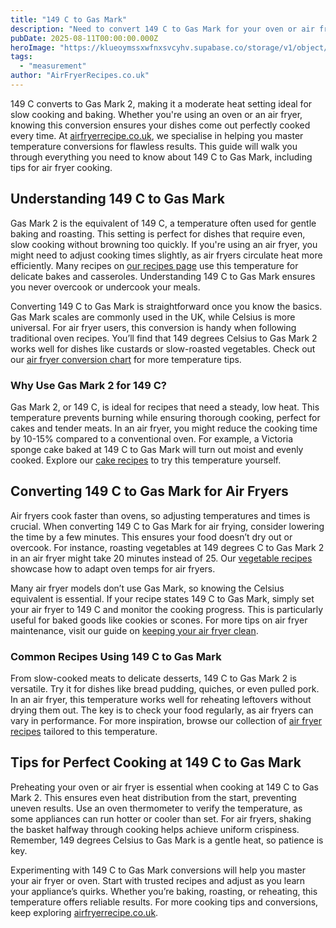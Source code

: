```yaml
---
title: "149 C to Gas Mark"
description: "Need to convert 149 C to Gas Mark for your oven or air fryer? We’ve got you covered with a simple guide. Whether you’re baking or roasting, knowing the right temperature is key. Find out how to make the switch effortlessly."
pubDate: 2025-08-11T00:00:00.000Z
heroImage: "https://klueoymssxwfnxsvcyhv.supabase.co/storage/v1/object/public/md/149-c-to-gas-mark-819be1c8.png"
tags:
  - "measurement"
author: "AirFryerRecipes.co.uk"
---
```


<p id="">149 C converts to Gas Mark 2, making it a moderate heat setting ideal for slow cooking and baking. Whether you're using an oven or an air fryer, knowing this conversion ensures your dishes come out perfectly cooked every time. At <a href="https://www.airfryerrecipe.co.uk" id="">airfryerrecipe.co.uk</a>, we specialise in helping you master temperature conversions for flawless results. This guide will walk you through everything you need to know about 149 C to Gas Mark, including tips for air fryer cooking.</p><h2 id="">Understanding 149 C to Gas Mark</h2><p id="">Gas Mark 2 is the equivalent of 149 C, a temperature often used for gentle baking and roasting. This setting is perfect for dishes that require even, slow cooking without browning too quickly. If you're using an air fryer, you might need to adjust cooking times slightly, as air fryers circulate heat more efficiently. Many recipes on <a href="https://www.airfryerrecipe.co.uk/recipes" id="">our recipes page</a> use this temperature for delicate bakes and casseroles. Understanding 149 C to Gas Mark ensures you never overcook or undercook your meals.</p><p id="">Converting 149 C to Gas Mark is straightforward once you know the basics. Gas Mark scales are commonly used in the UK, while Celsius is more universal. For air fryer users, this conversion is handy when following traditional oven recipes. You’ll find that 149 degrees Celsius to Gas Mark 2 works well for dishes like custards or slow-roasted vegetables. Check out our <a href="https://www.airfryerrecipe.co.uk/air-fryer-conversion-chart" id="">air fryer conversion chart</a> for more temperature tips.</p><h3 id="">Why Use Gas Mark 2 for 149 C?</h3><p id="">Gas Mark 2, or 149 C, is ideal for recipes that need a steady, low heat. This temperature prevents burning while ensuring thorough cooking, perfect for cakes and tender meats. In an air fryer, you might reduce the cooking time by 10-15% compared to a conventional oven. For example, a Victoria sponge cake baked at 149 C to Gas Mark will turn out moist and evenly cooked. Explore our <a href="https://www.airfryerrecipe.co.uk/recipe-category/cakes" id="">cake recipes</a> to try this temperature yourself.</p><h2 id="">Converting 149 C to Gas Mark for Air Fryers</h2><p id="">Air fryers cook faster than ovens, so adjusting temperatures and times is crucial. When converting 149 C to Gas Mark for air frying, consider lowering the time by a few minutes. This ensures your food doesn’t dry out or overcook. For instance, roasting vegetables at 149 degrees C to Gas Mark 2 in an air fryer might take 20 minutes instead of 25. Our <a href="https://www.airfryerrecipe.co.uk/recipe-category/vegetables" id="">vegetable recipes</a> showcase how to adapt oven temps for air fryers.</p><p id="">Many air fryer models don’t use Gas Mark, so knowing the Celsius equivalent is essential. If your recipe states 149 C to Gas Mark, simply set your air fryer to 149 C and monitor the cooking progress. This is particularly useful for baked goods like cookies or scones. For more tips on air fryer maintenance, visit our guide on <a href="https://www.airfryerrecipe.co.uk/air-fryer-cleaner" id="">keeping your air fryer clean</a>.</p><h3 id="">Common Recipes Using 149 C to Gas Mark</h3><p id="">From slow-cooked meats to delicate desserts, 149 C to Gas Mark 2 is versatile. Try it for dishes like bread pudding, quiches, or even pulled pork. In an air fryer, this temperature works well for reheating leftovers without drying them out. The key is to check your food regularly, as air fryers can vary in performance. For more inspiration, browse our collection of <a href="https://www.airfryerrecipe.co.uk/recipes" id="">air fryer recipes</a> tailored to this temperature.</p><h2 id="">Tips for Perfect Cooking at 149 C to Gas Mark</h2><p id="">Preheating your oven or air fryer is essential when cooking at 149 C to Gas Mark 2. This ensures even heat distribution from the start, preventing uneven results. Use an oven thermometer to verify the temperature, as some appliances can run hotter or cooler than set. For air fryers, shaking the basket halfway through cooking helps achieve uniform crispiness. Remember, 149 degrees Celsius to Gas Mark is a gentle heat, so patience is key.</p><p id="">Experimenting with 149 C to Gas Mark conversions will help you master your air fryer or oven. Start with trusted recipes and adjust as you learn your appliance’s quirks. Whether you’re baking, roasting, or reheating, this temperature offers reliable results. For more cooking tips and conversions, keep exploring <a href="https://www.airfryerrecipe.co.uk" id="">airfryerrecipe.co.uk</a>.</p>